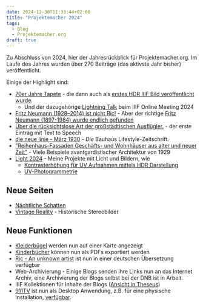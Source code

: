 ```yaml
---
date: 2024-12-30T11:33:44+02:00
title: "Projektemacher 2024"
tags:
  - Blog
  - Projektemacher.org
draft: true
---
```


Zu Abschluss von 2024, hier der Jahresrückblick für Projektemacher.org. Im Laufe des Jahres wurden über 270 Beiträge (das aktivste Jahr bisher) veröffentlicht.
<!--more-->
Einige der Highlight sind:
* [70er Jahre Tapete](https://vorsatzpapier.projektemacher.org/post/tapete-20/) - die dann auch als [erstes HDR IIIF Bild veröffentlicht wurde](https://christianmahnke.de/post/hdr-iiif/).
  * Und der dazugehörige [Lightning Talk](https://christianmahnke.de/post/iiif-online-meeting-2024-slides/) beim IIIF Online Meeting 2024
* [Fritz Neumann (1928–2014) ist nicht Ric!](https://ric-unknownartist.projektemacher.org/de/post/mystery-again/) - Aber der richtige [Fritz Neumann (1897-1984) wurde endlich gefunden](https://ric-unknownartist.projektemacher.org/post/fritz-neumann-spandauer-volksblatt-19-2-1972/)
* [Über die rücksichtslose Art der großstädtischen Ausflügler.](https://briefsteller.de/post/der-haussekretaer/286/) - der erste Eintrag mit Text to Speech
* [die neue linie - März 1930](https://xn--blaufusstlpel-qmb.de/post/die-neue-linie-3-1930/) - *Die* Bauhaus Lifestyle-Zeitschrift.
* ["Reihenhaus-Fassaden Geschäfts- und Wohnhäuser aus alter und neuer Zeit"](https://backsteinexpressionismus.projektemacher.org/post/reihenhaus-fassaden/) - Viele Beispiele avantgardistischer Architektur von 1929
* [Light 2024](https://christianmahnke.de/post/licht2024) - Meine Projekte mit Licht und Bildern, wie
  * [Kontrasterhöhung für UV Aufnahmen mittels HDR Darstellung](https://christianmahnke.de/post/hdr-image-analysis/)
  * [UV-Photogrammetrie](https://christianmahnke.de/post/uv-photogrammetry/)

## Neue Seiten
* [Nächtliche Schatten](https://schatten.yaapb.projektemacher.org/#1/1)
* [Vintage Reality](https://vintagereality.projektemacher.org/) - Historische Stereobilder

## Neue Funktionen

* [Kleiderbügel](https://xn--kleiderbgel-0hb.xn--blaufusstlpel-qmb.de/map/) werden nun auf einer Karte angezeigt
* [Kinderbücher](https://xn--kinderbcher-zhb.projektemacher.org/) können nun als PDFs exportiert werden
* [Ric - An unknown artist](https://ric-unknownartist.projektemacher.org/) ist nun in einer deutschen Übersetzung verfügbar
* Web-Archivierung - Einige Blogs senden ihre Links nun an das Internet Archiv, eine Archivierung der Blogs selbst bei der DNB ist in Arbeit.
* IIIF Kollektionen für Inhalte der Blogs ([Ansicht in Theseus](https://theseusviewer.org/?iiif-content=https://projektemacher.org/collection.json))
* [911TV](https://911tv.projektemacher.org/) ist nun als Desktop Anwendung, z.B. für eine physische Installation, [verfügbar](https://christianmahnke.de/post/911tv-desktop/).
